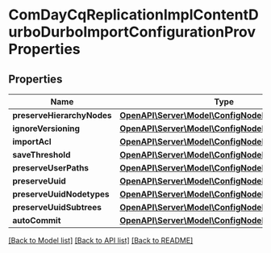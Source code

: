 # ComDayCqReplicationImplContentDurboDurboImportConfigurationProvProperties

## Properties
Name | Type | Description | Notes
------------ | ------------- | ------------- | -------------
**preserveHierarchyNodes** | [**OpenAPI\Server\Model\ConfigNodePropertyBoolean**](ConfigNodePropertyBoolean.md) |  | [optional] 
**ignoreVersioning** | [**OpenAPI\Server\Model\ConfigNodePropertyBoolean**](ConfigNodePropertyBoolean.md) |  | [optional] 
**importAcl** | [**OpenAPI\Server\Model\ConfigNodePropertyBoolean**](ConfigNodePropertyBoolean.md) |  | [optional] 
**saveThreshold** | [**OpenAPI\Server\Model\ConfigNodePropertyInteger**](ConfigNodePropertyInteger.md) |  | [optional] 
**preserveUserPaths** | [**OpenAPI\Server\Model\ConfigNodePropertyBoolean**](ConfigNodePropertyBoolean.md) |  | [optional] 
**preserveUuid** | [**OpenAPI\Server\Model\ConfigNodePropertyBoolean**](ConfigNodePropertyBoolean.md) |  | [optional] 
**preserveUuidNodetypes** | [**OpenAPI\Server\Model\ConfigNodePropertyArray**](ConfigNodePropertyArray.md) |  | [optional] 
**preserveUuidSubtrees** | [**OpenAPI\Server\Model\ConfigNodePropertyArray**](ConfigNodePropertyArray.md) |  | [optional] 
**autoCommit** | [**OpenAPI\Server\Model\ConfigNodePropertyBoolean**](ConfigNodePropertyBoolean.md) |  | [optional] 

[[Back to Model list]](../README.md#documentation-for-models) [[Back to API list]](../README.md#documentation-for-api-endpoints) [[Back to README]](../README.md)


